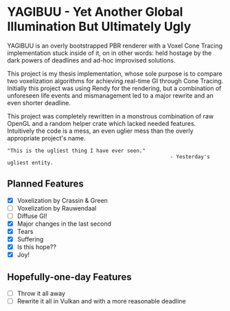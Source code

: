 # YAGIBUU - Yet Another Global Illumination But Ultimately Ugly
YAGIBUU is an overly bootstrapped PBR renderer with a Voxel Cone Tracing implementation stuck inside of it, on in other words: held hostage by the dark powers of deadlines and ad-hoc improvised solutions.

This project is my thesis implementation, whose sole purpose is to compare two voxelization algorithms for achieving real-time GI through Cone Tracing.
Initially this project was using Rendy for the rendering, but a combination of unforeseen life events and mismanagement led to a major rewrite and an even shorter deadline.

This project was completely rewritten in a monstrous combination of raw OpenGL and a random helper crate which lacked needed features. Intuitively the code is a mess, an even uglier mess than the overly appropriate project's name.

```
"This is the ugliest thing I have ever seen."
                                                     - Yesterday's ugliest entity.
```

## Planned Features
- [x] Voxelization by Crassin & Green
- [ ] Voxelization by Rauwendaal
- [ ] Diffuse GI!
- [x] Major changes in the last second
- [x] Tears
- [x] Suffering
- [x] Is this hope??
- [x] Joy!

## Hopefully-one-day Features
- [ ] Throw it all away
- [ ] Rewrite it all in Vulkan and with a more reasonable deadline